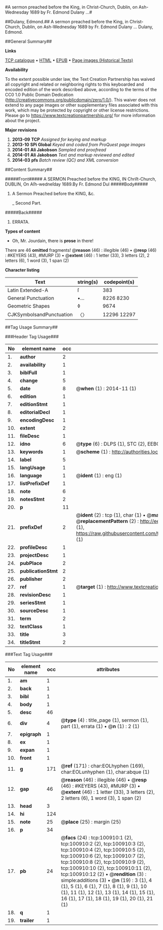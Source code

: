 #A sermon preached before the King, in Christ-Church, Dublin, on Ash-Wednesday 1689 by Fr. Edmond Dulany ...#

##Dulany, Edmond.##
A sermon preached before the King, in Christ-Church, Dublin, on Ash-Wednesday 1689 by Fr. Edmond Dulany ...
Dulany, Edmond.

##General Summary##

**Links**

[TCP catalogue](http://www.ota.ox.ac.uk/tcp/)  • 
[HTML](http://tei.it.ox.ac.uk/tcp/Texts-HTML/free/A36/A36821.html)  • 
[EPUB](http://tei.it.ox.ac.uk/tcp/Texts-EPUB/free/A36/A36821.epub) • 
[Page images (Historical Texts)](https://historicaltexts.jisc.ac.uk/eebo-13645539e)

**Availability**

To the extent possible under law, the Text Creation Partnership has waived all copyright and related or neighboring rights to this keyboarded and encoded edition of the work described above, according to the terms of the CC0 1.0 Public Domain Dedication (http://creativecommons.org/publicdomain/zero/1.0/). This waiver does not extend to any page images or other supplementary files associated with this work, which may be protected by copyright or other license restrictions. Please go to https://www.textcreationpartnership.org/ for more information about the project.

**Major revisions**

1. __2013-09__ __TCP__ *Assigned for keying and markup*
1. __2013-10__ __SPi Global__ *Keyed and coded from ProQuest page images*
1. __2014-01__ __Ali Jakobson__ *Sampled and proofread*
1. __2014-01__ __Ali Jakobson__ *Text and markup reviewed and edited*
1. __2014-03__ __pfs__ *Batch review (QC) and XML conversion*

##Content Summary##

#####Front#####
A SERMON Preached before the KING, IN Chriſt-Church, DUBLIN, On Aſh-wedneſday 1689.By Fr. Edmond Dul
#####Body#####

1. A Sermon Preached before the KING, &c.

    _ Second Part.

#####Back#####

1. ERRATA.

**Types of content**

  * Oh, Mr. Jourdain, there is **prose** in there!

There are 46 **omitted** fragments! 
 @__reason__ (46) : illegible (46)  •  @__resp__ (46) : #KEYERS (43), #MURP (3)  •  @__extent__ (46) : 1 letter (33), 3 letters (2), 2 letters (6), 1 word (3), 1 span (2)

**Character listing**


|Text|string(s)|codepoint(s)|
|---|---|---|
|Latin Extended-A|ſ|383|
|General Punctuation|•…|8226 8230|
|Geometric Shapes|◊|9674|
|CJKSymbolsandPunctuation|〈〉|12296 12297|

##Tag Usage Summary##

###Header Tag Usage###

|No|element name|occ|attributes|
|---|---|---|---|
|1.|__author__|2||
|2.|__availability__|1||
|3.|__biblFull__|1||
|4.|__change__|5||
|5.|__date__|8| @__when__ (1) : 2014-11 (1)|
|6.|__edition__|1||
|7.|__editionStmt__|1||
|8.|__editorialDecl__|1||
|9.|__encodingDesc__|1||
|10.|__extent__|2||
|11.|__fileDesc__|1||
|12.|__idno__|6| @__type__ (6) : DLPS (1), STC (2), EEBO-CITATION (1), OCLC (1), VID (1)|
|13.|__keywords__|1| @__scheme__ (1) : http://authorities.loc.gov/ (1)|
|14.|__label__|5||
|15.|__langUsage__|1||
|16.|__language__|1| @__ident__ (1) : eng (1)|
|17.|__listPrefixDef__|1||
|18.|__note__|6||
|19.|__notesStmt__|2||
|20.|__p__|11||
|21.|__prefixDef__|2| @__ident__ (2) : tcp (1), char (1)  •  @__matchPattern__ (2) : ([0-9\-]+):([0-9IVX]+) (1), (.+) (1)  •  @__replacementPattern__ (2) : http://eebo.chadwyck.com/downloadtiff?vid=$1&page=$2 (1), https://raw.githubusercontent.com/textcreationpartnership/Texts/master/tcpchars.xml#$1 (1)|
|22.|__profileDesc__|1||
|23.|__projectDesc__|1||
|24.|__pubPlace__|2||
|25.|__publicationStmt__|2||
|26.|__publisher__|2||
|27.|__ref__|1| @__target__ (1) : http://www.textcreationpartnership.org/docs/. (1)|
|28.|__revisionDesc__|1||
|29.|__seriesStmt__|1||
|30.|__sourceDesc__|1||
|31.|__term__|2||
|32.|__textClass__|1||
|33.|__title__|3||
|34.|__titleStmt__|2||


###Text Tag Usage###

|No|element name|occ|attributes|
|---|---|---|---|
|1.|__am__|1||
|2.|__back__|1||
|3.|__bibl__|1||
|4.|__body__|1||
|5.|__desc__|46||
|6.|__div__|4| @__type__ (4) : title_page (1), sermon (1), part (1), errata (1)  •  @__n__ (1) : 2 (1)|
|7.|__epigraph__|1||
|8.|__ex__|1||
|9.|__expan__|1||
|10.|__front__|1||
|11.|__g__|171| @__ref__ (171) : char:EOLhyphen (169), char:EOLunhyphen (1), char:abque (1)|
|12.|__gap__|46| @__reason__ (46) : illegible (46)  •  @__resp__ (46) : #KEYERS (43), #MURP (3)  •  @__extent__ (46) : 1 letter (33), 3 letters (2), 2 letters (6), 1 word (3), 1 span (2)|
|13.|__head__|3||
|14.|__hi__|124||
|15.|__note__|25| @__place__ (25) : margin (25)|
|16.|__p__|34||
|17.|__pb__|24| @__facs__ (24) : tcp:100910:1 (2), tcp:100910:2 (2), tcp:100910:3 (2), tcp:100910:4 (2), tcp:100910:5 (2), tcp:100910:6 (2), tcp:100910:7 (2), tcp:100910:8 (2), tcp:100910:9 (2), tcp:100910:10 (2), tcp:100910:11 (2), tcp:100910:12 (2)  •  @__rendition__ (3) : simple:additions (3)  •  @__n__ (19) : 3 (1), 4 (1), 5 (1), 6 (1), 7 (1), 8 (1), 9 (1), 10 (1), 11 (1), 12 (1), 13 (1), 14 (1), 15 (1), 16 (1), 17 (1), 18 (1), 19 (1), 20 (1), 21 (1)|
|18.|__q__|1||
|19.|__trailer__|1||
